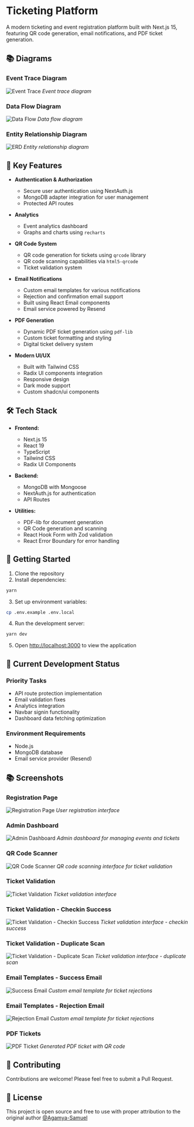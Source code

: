# Ticketing Platform

A modern ticketing and event registration platform built with Next.js 15, featuring QR code generation, email notifications, and PDF ticket generation.

## 📚 Diagrams

### Event Trace Diagram
![Event Trace](screenshots/diagrams/Event-Trace-Diagram.png)
*Event trace diagram*

### Data Flow Diagram
![Data Flow](screenshots/diagrams/DF-Diagram.png)
*Data flow diagram*

### Entity Relationship Diagram
![ERD](screenshots/diagrams/ER-Diagram.png)
*Entity relationship diagram*

## 🚀 Key Features

- **Authentication & Authorization**
  - Secure user authentication using NextAuth.js
  - MongoDB adapter integration for user management
  - Protected API routes

- **Analytics**
  - Event analytics dashboard
  - Graphs and charts using `recharts`

- **QR Code System**
  - QR code generation for tickets using `qrcode` library
  - QR code scanning capabilities via `html5-qrcode`
  - Ticket validation system

- **Email Notifications**
  - Custom email templates for various notifications
  - Rejection and confirmation email support
  - Built using React Email components
  - Email service powered by Resend

- **PDF Generation**
  - Dynamic PDF ticket generation using `pdf-lib`
  - Custom ticket formatting and styling
  - Digital ticket delivery system

- **Modern UI/UX**
  - Built with Tailwind CSS
  - Radix UI components integration
  - Responsive design
  - Dark mode support
  - Custom shadcn/ui components

## 🛠️ Tech Stack

- **Frontend:**
  - Next.js 15
  - React 19
  - TypeScript
  - Tailwind CSS
  - Radix UI Components

- **Backend:**
  - MongoDB with Mongoose
  - NextAuth.js for authentication
  - API Routes

- **Utilities:**
  - PDF-lib for document generation
  - QR Code generation and scanning
  - React Hook Form with Zod validation
  - React Error Boundary for error handling

## 🚦 Getting Started

1. Clone the repository
2. Install dependencies:

```bash
yarn
```

3. Set up environment variables:
```bash
cp .env.example .env.local
```

4. Run the development server:
```bash
yarn dev
```

5. Open [http://localhost:3000](http://localhost:3000) to view the application

## 📝 Current Development Status

### Priority Tasks
- API route protection implementation
- Email validation fixes
- Analytics integration
- Navbar signin functionality
- Dashboard data fetching optimization

### Environment Requirements
- Node.js
- MongoDB database
- Email service provider (Resend)


## 📚 Screenshots

### Registration Page
![Registration Page](screenshots/reg-desk.png)
*User registration interface*

### Admin Dashboard
![Admin Dashboard](screenshots/dash-desk-analytics.png)
*Admin dashboard for managing events and tickets*


### QR Code Scanner
![QR Code Scanner](screenshots/scan-qr.png)
*QR code scanning interface for ticket validation*

### Ticket Validation
![Ticket Validation](screenshots/scan-qr-checkin-success.png)
*Ticket validation interface*

### Ticket Validation - Checkin Success
![Ticket Validation - Checkin Success](screenshots/scan-qr-checkin-success.png)
*Ticket validation interface - checkin success*

### Ticket Validation - Duplicate Scan
![Ticket Validation - Duplicate Scan](screenshots/scan-qr-checkin-dupe.png)
*Ticket validation interface - duplicate scan*

### Email Templates - Success Email
![Success Email](screenshots/success-email.png)
*Custom email template for ticket rejections*


### Email Templates - Rejection Email
![Rejection Email](screenshots/fail-email.png)
*Custom email template for ticket rejections*

### PDF Tickets
![PDF Ticket](screenshots/ticket-ss.jpg)
*Generated PDF ticket with QR code*

## 🤝 Contributing

Contributions are welcome! Please feel free to submit a Pull Request.

## 📄 License

This project is open source and free to use with proper attribution to the original author [@Agamya-Samuel](https://github.com/Agamya-Samuel)

